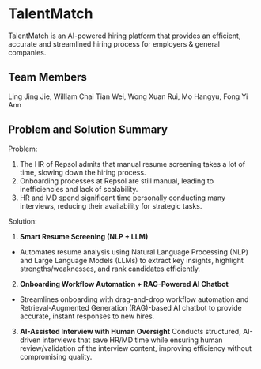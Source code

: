 # TalentMatch
TalentMatch is an AI-powered hiring platform that provides an efficient, accurate and streamlined hiring process for employers & general companies.

## Team Members
Ling Jing Jie, 
William Chai Tian Wei, 
Wong Xuan Rui, 
Mo Hangyu, 
Fong Yi Ann 

## Problem and Solution Summary
Problem: 
1. The HR of Repsol admits that manual resume screening takes a lot of time, slowing down the hiring process.
2. Onboarding processes at Repsol are still manual, leading to inefficiencies and lack of scalability.
3. HR and MD spend significant time personally conducting many interviews, reducing their availability for strategic tasks.

Solution:
1. **Smart Resume Screening (NLP + LLM)**
- Automates resume analysis using Natural Language Processing (NLP) and Large Language Models (LLMs) to extract key insights, highlight strengths/weaknesses, and rank candidates efficiently.
2. **Onboarding Workflow Automation + RAG-Powered AI Chatbot**
- Streamlines onboarding with drag-and-drop workflow automation and Retrieval-Augmented Generation (RAG)-based AI chatbot to provide accurate, instant responses to new hires.
3. **AI-Assisted Interview with Human Oversight**
Conducts structured, AI-driven interviews that save HR/MD time while ensuring human review/validation of the interview content, improving efficiency without compromising quality.


